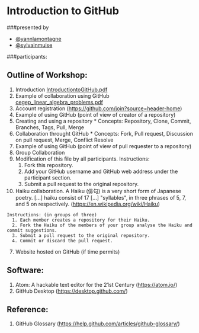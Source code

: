 # Introduction to GitHub
###presented by
- [@yannlamontagne](https://github.com/yannlamontagne)
- [@sylvainmuise](https://github.com/sylvainmuise)

###participants:


## Outline of Workshop:
1. Introduction [IntroductiontoGitHub.pdf](https://github.com/yannlamontagne/PedDay2016/raw/master/IntroductiontoGitHub_slides/IntroductiontoGitHub.pdf)
2. Example of collaboration using GitHub [cegep_linear_algebra_problems.pdf](https://github.com/yannlamontagne/cegep_linear_algebra_problems/raw/master/src/cegep_linear_algebra_problems.pdf)
3. Account registration (https://github.com/join?source=header-home)
4. Example of using GitHub (point of view of creator of a repository)
  1. Creating and using a repository
    * Concepts: Repository, Clone, Commit, Branches, Tags, Pull, Merge
  2. Collaboration throught GitHub
    * Concepts: Fork, Pull request, Discussion on pull request, Merge, Conflict Resolve
5. Example of using GitHub (point of view of pull requester to a repository)
6. Group Collaboration
  1. Modification of this file by all participants.
    Instructions:
      1. Fork this repository.
      2. Add your GitHub username and GitHub web address under the participant section.
      3. Submit a pull request to the original repository.
  2. Haiku collaboration.
    A Haiku (俳句) is a very short form of Japanese poetry. [...] haiku consist of 17 [...] "syllables", in three phrases of 5, 7, and 5 on respectively. (https://en.wikipedia.org/wiki/Haiku)

    Instructions: (in groups of three)
      1. Each member creates a repository for their Haiku.
      2. Fork the Haiku of the members of your group analyse the Haiku and commit suggestions.
      3. Submit a pull request to the original repository.
      4. Commit or discard the pull request.
7. Website hosted on GitHub (if time permits)

## Software:
1. Atom: A hackable text editor for the 21st Century (https://atom.io/)
2. GitHub Desktop (https://desktop.github.com/)

## Reference:
1. GitHub Glossary (https://help.github.com/articles/github-glossary/)
